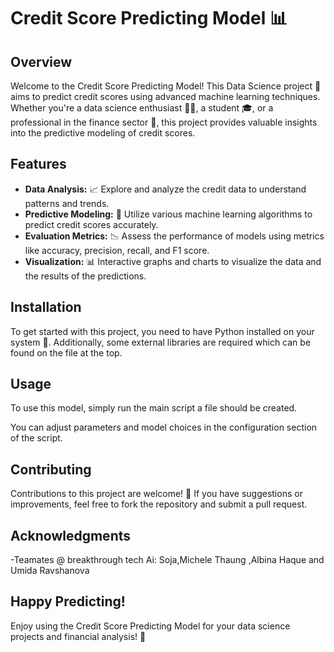 # Credit Score Predicting Model 📊

## Overview
Welcome to the Credit Score Predicting Model! This Data Science project 🧪 aims to predict credit scores using advanced machine learning techniques. Whether you're a data science enthusiast 👩‍💻, a student 🎓, or a professional in the finance sector 💼, this project provides valuable insights into the predictive modeling of credit scores.

## Features
- **Data Analysis:** 📈 Explore and analyze the credit data to understand patterns and trends.
- **Predictive Modeling:** 🤖 Utilize various machine learning algorithms to predict credit scores accurately.
- **Evaluation Metrics:** 📉 Assess the performance of models using metrics like accuracy, precision, recall, and F1 score.
- **Visualization:** 📊 Interactive graphs and charts to visualize the data and the results of the predictions.

## Installation
To get started with this project, you need to have Python installed on your system 🐍. Additionally, some external libraries are required which can be found on the file at the top.

## Usage
To use this model, simply run the main script a file should be created.

You can adjust parameters and model choices in the configuration section of the script.

## Contributing
Contributions to this project are welcome! 🌟 If you have suggestions or improvements, feel free to fork the repository and submit a pull request.



## Acknowledgments
-Teamates @ breakthrough tech Ai: Soja,Michele Thaung ,Albina Haque and Umida Ravshanova


## Happy Predicting!
Enjoy using the Credit Score Predicting Model for your data science projects and financial analysis! 🚀
